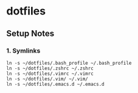 dotfiles
========

## Setup Notes

### 1. Symlinks

```
ln -s ~/dotfiles/.bash_profile ~/.bash_profile
ln -s ~/dotfiles/.zshrc ~/.zshrc
ln -s ~/dotfiles/.vimrc ~/.vimrc
ln -s ~/dotfiles/.vim/ ~/.vim/
ln -s ~/dotfiles/.emacs.d ~/.emacs.d
```
